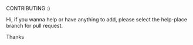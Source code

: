 CONTRIBUTING :)

Hi, if you wanna help or have anything to add, please select the help-place branch for pull request.

Thanks
